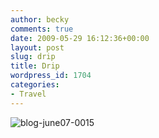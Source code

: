 ```yaml
---
author: becky
comments: true
date: 2009-05-29 16:12:36+00:00
layout: post
slug: drip
title: Drip
wordpress_id: 1704
categories:
- Travel
---
```


![blog-june07-0015](http://beta.beckyjenson.com/wp-content/uploads/2009/05/blog-june07-0015.jpg)

